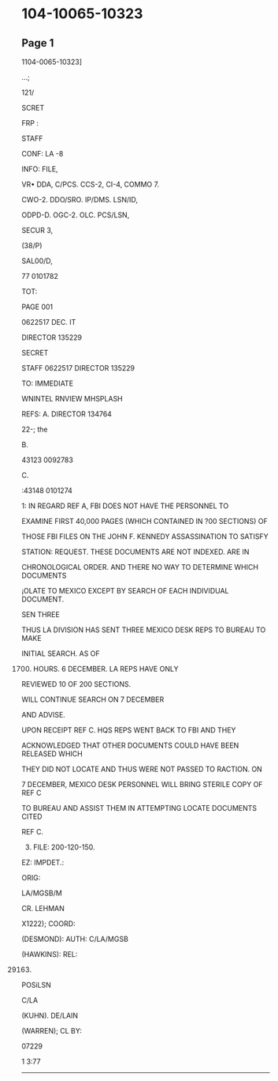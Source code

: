 # 104-10065-10323

## Page 1

1104-0065-10323]

...;

121/

SCRET

FRP :

STAFF

CONF: LA -8

INFO: FILE,

VR• DDA, C/PCS. CCS-2, CI-4, COMMO 7.

CWO-2. DDO/SRO. IP/DMS. LSN/ID,

ODPD-D. OGC-2. OLC. PCS/LSN,

SECUR 3,

(38/P)

SAL00/D,

77 0101782

TOT:

PAGE 001

0622517 DEC. IT

DIRECTOR 135229

SECRET

STAFF 0622517 DIRECTOR 135229

TO: IMMEDIATE

WNINTEL RNVIEW MHSPLASH

REFS: A. DIRECTOR 134764

22-; the

B.

43123 0092783

C.

:43148 0101274

1: IN REGARD REF A, FBI DOES NOT HAVE THE PERSONNEL TO

EXAMINE FIRST 40,000 PAGES (WHICH CONTAINED IN ?00 SECTIONS) OF

THOSE FBI FILES ON THE JOHN F. KENNEDY ASSASSINATION TO SATISFY

STATION: REQUEST. THESE DOCUMENTS ARE NOT INDEXED. ARE IN

CHRONOLOGICAL ORDER. AND THERE NO WAY TO DETERMINE WHICH DOCUMENTS

¡OLATE TO MEXICO EXCEPT BY SEARCH OF EACH INDIVIDUAL DOCUMENT.

SEN THREE

THUS LA DIVISION HAS SENT THREE MEXICO DESK REPS TO BUREAU TO MAKE

INITIAL SEARCH. AS OF

1700. HOURS. 6 DECEMBER. LA REPS HAVE ONLY

REVIEWED 10 OF 200 SECTIONS.

WILL CONTINUE SEARCH ON 7 DECEMBER

AND ADVISE.

UPON RECEIPT REF C. HQS REPS WENT BACK TO FBI AND THEY

ACKNOWLEDGED THAT OTHER DOCUMENTS COULD HAVE BEEN RELEASED WHICH

THEY DID NOT LOCATE AND THUS WERE NOT PASSED TO RACTION. ON

7 DECEMBER, MEXICO DESK PERSONNEL WILL BRING STERILE COPY OF REF C

TO BUREAU AND ASSIST THEM IN ATTEMPTING LOCATE DOCUMENTS CITED

REF C.

3. FILE: 200-120-150.

EZ: IMPDET.:

ORIG:

LA/MGSB/M

CR. LEHMAN

X1222); COORD:

(DESMOND): AUTH: C/LA/MGSB

(HAWKINS): REL:

029163.

POSiLSN

C/LA

(KUHN). DE/LAIN

(WARREN); CL BY:

07229

1 3:77

---

